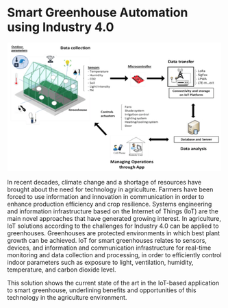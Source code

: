 #  Smart Greenhouse Automation using Industry 4.0 

<img src="./images/greenhouse.webp" height="300" width="500"/>

In recent decades, climate change and a shortage of resources have brought about the need for technology in agriculture. Farmers have been forced to use information and innovation in communication in order to enhance production efficiency and crop resilience. Systems engineering and information infrastructure based on the Internet of Things (IoT) are the main novel approaches that have generated growing interest. In agriculture, IoT solutions according to the challenges for Industry 4.0 can be applied to greenhouses. Greenhouses are protected environments in which best plant growth can be achieved. IoT for smart greenhouses relates to sensors, devices, and information and communication infrastructure for real-time monitoring and data collection and processing, in order to efficiently control indoor parameters such as exposure to light, ventilation, humidity, temperature, and carbon dioxide level. 

This solution shows the current state of the art in the IoT-based application to smart greenhouse, underlining benefits and opportunities of this technology in the agriculture environment.


